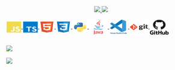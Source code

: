 <div align="center">
  <a href="https://github.com/biofoxbio/biofoxbio">
  <img height="180em" src="https://github-readme-stats.vercel.app/api?username=biofoxbio&show_icons=true&theme=highcontrastt&include_all_commits=true&count_private=true"/>
  <img height="180em" src="https://github-readme-stats.vercel.app/api/top-langs/?username=biofoxbio&layout=compact&langs_count=7&theme=highcontrast"/>
</div>
  
  <div style="display: inline_block"><br>
  <img align="center" alt="Eduardo-js" height="30" width="40" src="https://raw.githubusercontent.com/devicons/devicon/master/icons/javascript/javascript-plain.svg">
  <img align="center" alt="Eduardo-TypeScript" height="30" width="40" src="https://raw.githubusercontent.com/devicons/devicon/master/icons/typescript/typescript-plain.svg">
  <img align="center" alt="Eduardo html" height="30" width="40" src="https://raw.githubusercontent.com/devicons/devicon/master/icons/html5/html5-original.svg">
  <img align="center" alt="Eduardo css" height="30" width="40" src="https://raw.githubusercontent.com/devicons/devicon/master/icons/css3/css3-original.svg">
  <img align="center" alt="Eduardo python" height="30" width="40" src="https://raw.githubusercontent.com/devicons/devicon/master/icons/python/python-original.svg">

  <img align="center" alt="Eduardo java" height="40" width="50" src="https://raw.githubusercontent.com/devicons/devicon/master/icons/java/java-original-wordmark.svg">
    
  <img align="center" alt="Eduardo VS Code " height="40" width="50" src="https://github.com/devicons/devicon/blob/master/icons/vscode/vscode-original-wordmark.svg">  
  <img align="center" alt="Eduardo VS Code " height="40" width="50" src="https://github.com/devicons/devicon/blob/master/icons/git/git-original-wordmark.svg"> 
  <img align="center" alt="Eduardo VS Code " height="40" width="50" src="https://github.com/devicons/devicon/blob/master/icons/github/github-original-wordmark.svg">   
  </div> 
    
   ##
  
  <div>
  <a href="https://github.com/biofoxbio/biofoxbio " target="_blank"><img src="https://img.shields.io/badge/GitHub-100000?style=for-the-badge&logo=github&logoColor=highcontrast " target="_blank"></a>
  
  
  <a href="https://www.linkedin.com/in/eduardosantosbatista/ " target="_blank"><img src="https://img.shields.io/badge/-LinkedIn-%230077B5?style=for-the-badge&logo=linkedin&logoColor=white" target="_blank"></a>  
    
    
 </div>

    

